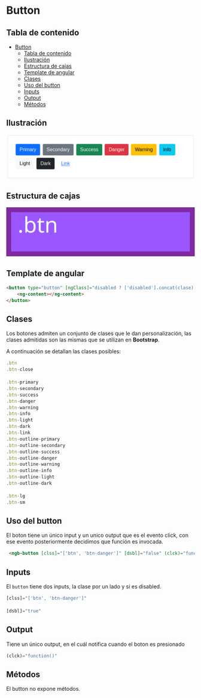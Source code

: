 # Button



## Tabla de contenido

- [Button](#button)
  - [Tabla de contenido](#tabla-de-contenido)
  - [Ilustración](#ilustración)
  - [Estructura de cajas](#estructura-de-cajas)
  - [Template de angular](#template-de-angular)
  - [Clases](#clases)
  - [Uso del button](#uso-del-button)
  - [Inputs](#inputs)
  - [Output](#output)
  - [Métodos](#métodos)



## Ilustración

![button](Images/button.svg)



## Estructura de cajas

![caja](Images/cajas_button.svg)





## Template de angular

```html
<button type="button" [ngClass]="disabled ? ['disabled'].concat(clase) : clase" (click)="clckBttn()" [disabled]="disabled">
    <ng-content></ng-content>
</button>
```





## Clases

Los botones admiten un conjunto de clases que le dan personalización, las clases admitidas son las mismas que se utilizan en **Bootstrap**.

A continuación se detallan las clases posibles:

```jsx
.btn 
.btn-close 

.btn-primary 
.btn-secondary 
.btn-success 
.btn-danger 
.btn-warning 
.btn-info 
.btn-light 
.btn-dark 
.btn-link
.btn-outline-primary 
.btn-outline-secondary 
.btn-outline-success 
.btn-outline-danger 
.btn-outline-warning 
.btn-outline-info
.btn-outline-light 
.btn-outline-dark

.btn-lg 
.btn-sm 
```



## Uso del button

El boton tiene un único input y un unico output que es el evento click, con ese evento posteriormente decidimos que función es invocada.

```html
 <ngb-button [clss]="['btn', 'btn-danger']" [dsbl]="false" (clck)="function()" style="border-color:blue" >Danger</ngb-button>
```



## Inputs

El `button` tiene dos inputs, la clase por un lado y si es disabled.

```jsx
[clss]="['btn', 'btn-danger']" 

[dsbl]="true"
```



## Output

Tiene un único output, en el cuál notifica cuando el boton es presionado

```jsx
(clck)="function()"
```



## Métodos

El button no expone métodos.

